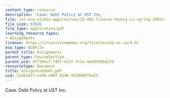 ```yaml
---
content_type: resource
description: 'Case: Debt Policy at UST Inc.'
file: /ol-ocw-studio-app/courses/15-402-finance-theory-ii-spring-2003/21d63d17ce99e49701965558905fba51_assign3ustdebt.pdf
file_size: 67045
file_type: application/pdf
learning_resource_types:
- Assignments
license: https://creativecommons.org/licenses/by-nc-sa/4.0/
ocw_type: OCWFile
parent_title: Assignments
parent_type: CourseSection
parent_uid: 47739ec7-f45f-d12f-fc5e-4ab9950bd1f5
resourcetype: Document
title: assign3ustdebt.pdf
uid: 21d63d17-ce99-e497-0196-5558905fba51
---
```

Case: Debt Policy at UST Inc.